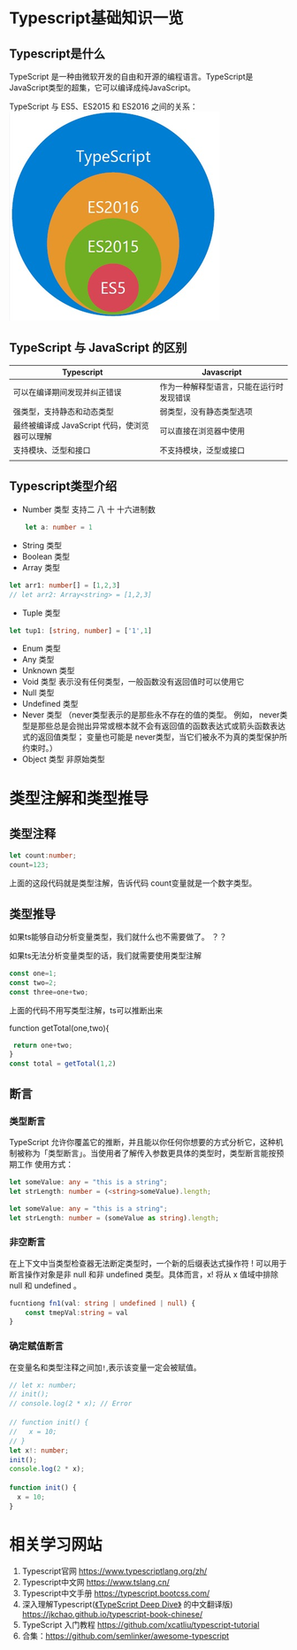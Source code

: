 # Typescript基础知识一览
## Typescript是什么
TypeScript 是一种由微软开发的自由和开源的编程语言。TypeScript是JavaScript类型的超集，它可以编译成纯JavaScript。

TypeScript 与 ES5、ES2015 和 ES2016 之间的关系：
![关系](./1.jpg)

## TypeScript 与 JavaScript 的区别

| Typescript                                     | Javascript                               |
| ---------------------------------------------- | ---------------------------------------- |
| 可以在编译期间发现并纠正错误                   | 作为一种解释型语言，只能在运行时发现错误 |
| 强类型，支持静态和动态类型                     | 弱类型，没有静态类型选项                 |
| 最终被编译成 JavaScript 代码，使浏览器可以理解 | 可以直接在浏览器中使用                   |
| 支持模块、泛型和接口                           | 不支持模块，泛型或接口                   |
|                                                |                                          |




## Typescript类型介绍

- Number 类型 支持二 八 十 十六进制数
```ts
    let a: number = 1
```
- String 类型
- Boolean 类型
- Array 类型
```ts
let arr1: number[] = [1,2,3]
// let arr2: Array<string> = [1,2,3]
```
- Tuple 类型
```ts
let tup1: [string, number] = ['1',1]
```
- Enum 类型
- Any 类型
- Unknown 类型 
- Void 类型 表示没有任何类型，一般函数没有返回值时可以使用它
- Null 类型
- Undefined 类型
- Never 类型 （never类型表示的是那些永不存在的值的类型。 例如， never类型是那些总是会抛出异常或根本就不会有返回值的函数表达式或箭头函数表达式的返回值类型； 变量也可能是 never类型，当它们被永不为真的类型保护所约束时。）
- Object 类型 非原始类型

# 类型注解和类型推导

## 类型注释

```typescript
let count:number;
count=123;
```

上面的这段代码就是类型注解，告诉代码 count变量就是一个数字类型。

## 类型推导

如果ts能够自动分析变量类型，我们就什么也不需要做了。 ？？

如果ts无法分析变量类型的话，我们就需要使用类型注解

```typescript
const one=1;
const two=2;
const three=one+two;
```

上面的代码不用写类型注解，ts可以推断出来


function getTotal(one,two){

```typescript
 return one+two;
}
const total = getTotal(1,2)
```

## 断言

### 类型断言
TypeScript 允许你覆盖它的推断，并且能以你任何你想要的方式分析它，这种机制被称为「类型断言」。当使用者了解传入参数更具体的类型时，类型断言能按预期工作
使用方式：
```ts
let someValue: any = "this is a string";
let strLength: number = (<string>someValue).length;
```
```ts
let someValue: any = "this is a string";
let strLength: number = (someValue as string).length;
```
### 非空断言
在上下文中当类型检查器无法断定类型时，一个新的后缀表达式操作符 ! 可以用于断言操作对象是非 null 和非 undefined 类型。具体而言，x! 将从 x 值域中排除 null 和 undefined 。
```ts
fucntiong fn1(val: string | undefined | null) {
    const tmepVal:string = val
}
```

### 确定赋值断言
在变量名和类型注释之间加`!`,表示该变量一定会被赋值。
```ts
// let x: number;
// init();
// console.log(2 * x); // Error

// function init() {
//   x = 10;
// }
let x!: number;
init();
console.log(2 * x);

function init() {
  x = 10;
}
```

# 相关学习网站

1. Typescript官网 https://www.typescriptlang.org/zh/
2. Typescript中文网 https://www.tslang.cn/
3. Typescript中文手册 https://typescript.bootcss.com/
4. 深入理解Typescript([《TypeScript Deep Dive》](https://github.com/basarat/typescript-book/) 的中文翻译版) https://jkchao.github.io/typescript-book-chinese/
5. TypeScript 入门教程 https://github.com/xcatliu/typescript-tutorial
6. 合集：https://github.com/semlinker/awesome-typescript

